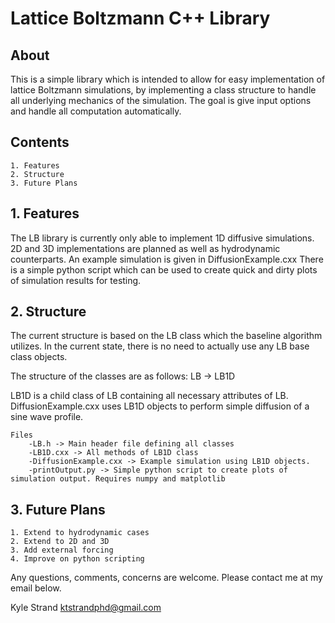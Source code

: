 # Lattice Boltzmann C++ Library

## About

This is a simple library which is intended to allow for easy implementation of lattice Boltzmann simulations, by implementing a class structure to handle all underlying mechanics of the simulation. The goal is give input options and handle all computation automatically.

## Contents
	1. Features
	2. Structure
	3. Future Plans

## 1. Features
The LB library is currently only able to implement 1D diffusive simulations. 2D and 3D implementations are planned as well as hydrodynamic counterparts. An example simulation is given in DiffusionExample.cxx There is a simple python script which can be used to create quick and dirty plots of simulation results for testing. 

## 2. Structure
The current structure is based on the LB class which the baseline algorithm utilizes. In the current state, there is no need to actually use any LB base class objects.

The structure of the classes are as follows:
	LB -> LB1D

LB1D is a child class of LB containing all necessary attributes of LB. DiffusionExample.cxx uses LB1D objects to perform simple diffusion of a sine wave profile.

	Files
		-LB.h -> Main header file defining all classes
		-LB1D.cxx -> All methods of LB1D class
		-DiffusionExample.cxx -> Example simulation using LB1D objects.
		-printOutput.py -> Simple python script to create plots of simulation output. Requires numpy and matplotlib  

## 3. Future Plans
	1. Extend to hydrodynamic cases
	2. Extend to 2D and 3D
	3. Add external forcing
	4. Improve on python scripting

Any questions, comments, concerns are welcome. Please contact me at my email below.

Kyle Strand
ktstrandphd@gmail.com

